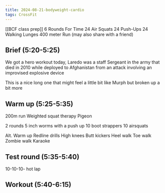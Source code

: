 ```yaml
---
title: 2024-08-21-bodyweight-cardio
tags: CrossFit
---
```


[[BCF class prep]]
6 Rounds For Time
24 Air Squats
24 Push-Ups
24 Walking Lunges
400 meter Run
(may also share with a friend)

## Brief (5:20-5:25)
We got a hero workout today, Laredo was a staff Sergeant in the army that died in 2010 while deployed to Afghanistan from an attack involving an improvised explosive device

This is a nice long one that might feel a little bit like Murph but broken up a bit more

## Warm up (5:25-5:35)
200m run
Weighted squat therapy
Pigeon

2 rounds
5 inch worms with a push up
10 boot strappers
10 airsquats

Alt. Warm up Redline drills
High knees
Butt kickers 
Heel walk
Toe walk
Zombie walk
Karaoke
## Test round (5:35-5:40)

10-10-10- hot lap

## Workout (5:40-6:15)